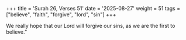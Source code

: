 +++
title = 'Surah 26, Verses 51'
date = '2025-08-27'
weight = 51
tags = ["believe", "faith", "forgive", "lord", "sin"]
+++

We really hope that our Lord will forgive our sins, as we are the first to believe.”